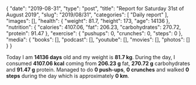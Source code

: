 {
    "date": "2019-08-31",
    "type": "post",
    "title": "Report for Saturday 31st of August 2019",
    "slug": "2019\/08\/31",
    "categories": [
        "Daily report"
    ],
    "images": [],
    "health": {
        "weight": 81.7,
        "height": 173,
        "age": 14136
    },
    "nutrition": {
        "calories": 4107.06,
        "fat": 206.23,
        "carbohydrates": 270.72,
        "protein": 91.47
    },
    "exercise": {
        "pushups": 0,
        "crunches": 0,
        "steps": 0
    },
    "media": {
        "books": [],
        "podcast": [],
        "youtube": [],
        "movies": [],
        "photos": []
    }
}

Today I am <strong>14136 days</strong> old and my weight is <strong>81.7 kg</strong>. During the day, I consumed <strong>4107.06 kcal</strong> coming from <strong>206.23 g</strong> fat, <strong>270.72 g</strong> carbohydrates and <strong>91.47 g</strong> protein. Managed to do <strong>0 push-ups</strong>, <strong>0 crunches</strong> and walked <strong>0 steps</strong> during the day which is approximately <strong>0 km</strong>.